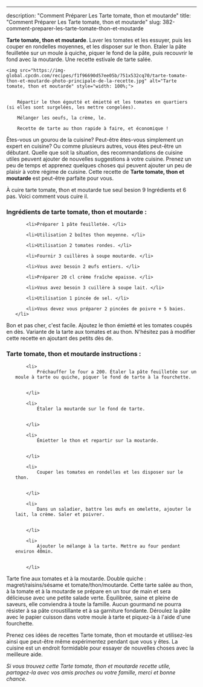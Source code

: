 ---
description: "Comment Préparer Les Tarte tomate, thon et moutarde"
title: "Comment Préparer Les Tarte tomate, thon et moutarde"
slug: 382-comment-preparer-les-tarte-tomate-thon-et-moutarde

<p>
	<strong>Tarte tomate, thon et moutarde</strong>. 
	Laver les tomates et les essuyer, puis les couper en rondelles moyennes, et les disposer sur le thon. Etaler la pâte feuilletée sur un moule à quiche, piquer le fond de la pâte, puis recouvrir le fond avec la moutarde. Une recette estivale de tarte salée.
</p>
<p>
	
	<img src="https://img-global.cpcdn.com/recipes/f1f96690d57ee05b/751x532cq70/tarte-tomate-thon-et-moutarde-photo-principale-de-la-recette.jpg" alt="Tarte tomate, thon et moutarde" style="width: 100%;">
	
	
		Répartir le thon égoutté et émietté et les tomates en quartiers (si elles sont surgelées, les mettre congelées).
	
		Mélanger les oeufs, la crème, le.
	
		Recette de tarte au thon rapide à faire, et économique !
	
</p>

Êtes-vous un gourou de la cuisine? Peut-être êtes-vous simplement un expert en cuisine? Ou comme plusieurs autres, vous êtes peut-être un débutant. Quelle que soit la situation, des recommandations de cuisine utiles peuvent ajouter de nouvelles suggestions à votre cuisine. Prenez un peu de temps et apprenez quelques choses qui peuvent ajouter un peu de plaisir à votre régime de cuisine. Cette recette de <strong> Tarte tomate, thon et moutarde </strong> est peut-être parfaite pour vous.

<!--inarticleads1-->

À cuire tarte tomate, thon et moutarde tue seul besion 9 Ingrédients et 6 pas. Voici comment vous cuire il.

<h3>Ingrédients de tarte tomate, thon et moutarde :</h3>

<ol>
	
		<li>Préparer 1 pâte feuilletée. </li>
	
		<li>Utilisation 2 boîtes thon moyenne. </li>
	
		<li>Utilisation 2 tomates rondes. </li>
	
		<li>Fournir 3 cuillères à soupe moutarde. </li>
	
		<li>Vous avez besoin 2 œufs entiers. </li>
	
		<li>Préparer 20 cl crème fraîche epaisse. </li>
	
		<li>Vous avez besoin 3 cuillère à soupe lait. </li>
	
		<li>Utilisation 1 pincée de sel. </li>
	
		<li>Vous devez vous préparer 2 pincées de poivre + 5 baies. </li>
	
</ol>

Bon et pas cher, c&#39;est facile. Ajoutez le thon émietté et les tomates coupés en dès. Variante de la tarte aux tomates et au thon. N&#39;hésitez pas à modifier cette recette en ajoutant des petits dès de. 

<!--inarticleads2-->

<h3>Tarte tomate, thon et moutarde instructions :</h3>

<ol>
	
		<li>
			Préchauffer le four a 200. Étaler la pâte feuilletée sur un moule à tarte ou quiche, piquer le fond de tarte à la fourchette.
			
			
		</li>
	
		<li>
			Étaler la moutarde sur le fond de tarte.
			
			
		</li>
	
		<li>
			Émietter le thon et repartir sur la moutarde.
			
			
		</li>
	
		<li>
			Couper les tomates en rondelles et les disposer sur le thon.
			
			
		</li>
	
		<li>
			Dans un saladier, battre les œufs en omelette, ajouter le lait, la crème. Saler et poivrer.
			
			
		</li>
	
		<li>
			Ajouter le mélange à la tarte. Mettre au four pendant environ 40min.
			
			
		</li>
	
</ol>

Tarte fine aux tomates et à la moutarde. Double quiche : magret/raisins/sésame et tomate/thon/moutarde. Cette tarte salée au thon, à la tomate et à la moutarde se prépare en un tour de main et sera délicieuse avec une petite salade verte. Équilibrée, saine et pleine de saveurs, elle conviendra à toute la famille. Aucun gourmand ne pourra résister à sa pâte croustillante et à sa garniture fondante. Déroulez la pâte avec le papier cuisson dans votre moule à tarte et piquez-la à l&#39;aide d&#39;une fourchette. 

<!--inarticleads1-->

<p>
Prenez ces idées de recettes Tarte tomate, thon et moutarde et utilisez-les ainsi que peut-être même expérimentez pendant que vous y êtes. La cuisine est un endroit formidable pour essayer de nouvelles choses avec la meilleure aide.
</p>

<p>
<i>Si vous trouvez cette Tarte tomate, thon et moutarde recette utile, partagez-la avec vos amis proches ou votre famille, merci et bonne chance.</i>
</p>
